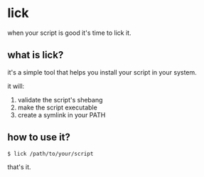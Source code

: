 # lick

when your script is good it's time to lick it.

## what is lick?

it's a simple tool that helps you install your script in your system.

it will:

1. validate the script's shebang
2. make the script executable
3. create a symlink in your PATH

## how to use it?

```bash
$ lick /path/to/your/script
```

that's it.
